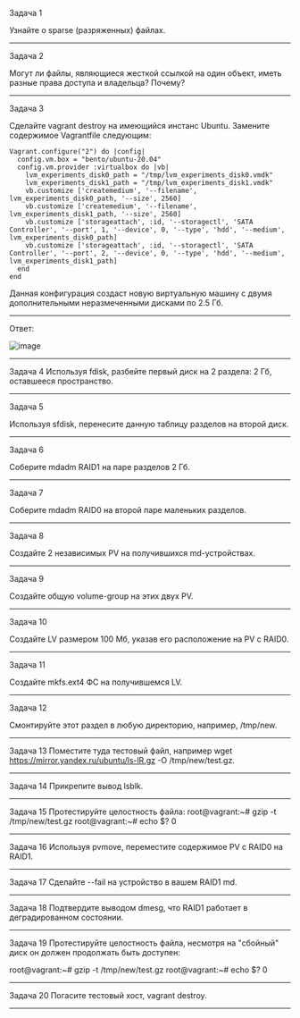 Задача 1

Узнайте о sparse (разряженных) файлах.
_________________________________________________________________________________________________________________________________________________________________________________

Задача 2

Могут ли файлы, являющиеся жесткой ссылкой на один объект, иметь разные права доступа и владельца? Почему?
_________________________________________________________________________________________________________________________________________________________________________________

Задача 3

Сделайте vagrant destroy на имеющийся инстанс Ubuntu. Замените содержимое Vagrantfile следующим:

    Vagrant.configure("2") do |config|
      config.vm.box = "bento/ubuntu-20.04"
      config.vm.provider :virtualbox do |vb|
        lvm_experiments_disk0_path = "/tmp/lvm_experiments_disk0.vmdk"
        lvm_experiments_disk1_path = "/tmp/lvm_experiments_disk1.vmdk"
        vb.customize ['createmedium', '--filename', lvm_experiments_disk0_path, '--size', 2560]
        vb.customize ['createmedium', '--filename', lvm_experiments_disk1_path, '--size', 2560]
        vb.customize ['storageattach', :id, '--storagectl', 'SATA Controller', '--port', 1, '--device', 0, '--type', 'hdd', '--medium', lvm_experiments_disk0_path]
        vb.customize ['storageattach', :id, '--storagectl', 'SATA Controller', '--port', 2, '--device', 0, '--type', 'hdd', '--medium', lvm_experiments_disk1_path]
      end
    end

Данная конфигурация создаст новую виртуальную машину с двумя дополнительными неразмеченными дисками по 2.5 Гб.

---------------------------------------------------------------------------------------------------------------------------------------------------------------------------------

Ответ:

![image](https://user-images.githubusercontent.com/65549218/144740133-38a56851-fa10-4d7e-a18a-cb2caebcdcdb.png)

_________________________________________________________________________________________________________________________________________________________________________________
Задача 4
Используя fdisk, разбейте первый диск на 2 раздела: 2 Гб, оставшееся пространство.

________________________________________________________________________________________________________________________________________________________________________________
Задача 5

Используя sfdisk, перенесите данную таблицу разделов на второй диск.
________________________________________________________________________________________________________________________________________________________________________________
Задача 6

Соберите mdadm RAID1 на паре разделов 2 Гб.
________________________________________________________________________________________________________________________________________________________________________________
Задача 7

Соберите mdadm RAID0 на второй паре маленьких разделов.
________________________________________________________________________________________________________________________________________________________________________________

Задача 8

Создайте 2 независимых PV на получившихся md-устройствах.
________________________________________________________________________________________________________________________________________________________________________________

Задача 9

Создайте общую volume-group на этих двух PV.
________________________________________________________________________________________________________________________________________________________________________________

Задача 10

Создайте LV размером 100 Мб, указав его расположение на PV с RAID0.
________________________________________________________________________________________________________________________________________________________________________________

Задача 11

Создайте mkfs.ext4 ФС на получившемся LV.
________________________________________________________________________________________________________________________________________________________________________________
Задача 12

Смонтируйте этот раздел в любую директорию, например, /tmp/new.
________________________________________________________________________________________________________________________________________________________________________________
Задача 13
Поместите туда тестовый файл, например wget https://mirror.yandex.ru/ubuntu/ls-lR.gz -O /tmp/new/test.gz.
________________________________________________________________________________________________________________________________________________________________________________
Задача 14
Прикрепите вывод lsblk.
________________________________________________________________________________________________________________________________________________________________________________
Задача 15
Протестируйте целостность файла:
root@vagrant:~# gzip -t /tmp/new/test.gz
root@vagrant:~# echo $?
0
________________________________________________________________________________________________________________________________________________________________________________
Задача 16
Используя pvmove, переместите содержимое PV с RAID0 на RAID1.
________________________________________________________________________________________________________________________________________________________________________________
Задача 17
Сделайте --fail на устройство в вашем RAID1 md.
________________________________________________________________________________________________________________________________________________________________________________
Задача 18
Подтвердите выводом dmesg, что RAID1 работает в деградированном состоянии.
________________________________________________________________________________________________________________________________________________________________________________
Задача 19
Протестируйте целостность файла, несмотря на "сбойный" диск он должен продолжать быть доступен:

root@vagrant:~# gzip -t /tmp/new/test.gz
root@vagrant:~# echo $?
0
________________________________________________________________________________________________________________________________________________________________________________
Задача 20
Погасите тестовый хост, vagrant destroy.

________________________________________________________________________________________________________________________________________________________________________________
